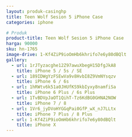 ```yaml
---
layout: produk-casinghp
title: Teen Wolf Sesion 5 iPhone Case
categories: iphone

# Produk
product-title: Teen Wolf Sesion 5 iPhone Case
harga: 90000
sku: hn-1765
image-drive: 1-Kf4ZiP9ioOmHb6khrifo7e6y80dBQlt
gallery:
  - url: 1rJTyzacghe12Z97awuXbegH15DfgJkA8
    title: iPhone 5 / 5s / SE
  - url: 189IDWgYzFSEwVa9v8HvbI8Z9VmNYsqzv
    title: iPhone 6 / 6s
  - url: 1hRWtv6k51a0JHUfKS9kbIyxy8namfiSa
    title: iPhone 6 Plus / 6s Plus
  - url: 1TvBDVpJaOT1QihT-Tz6KdBG0GHNA2NOW
    title: iPhone 7 / 8
  - url: 1Vr6_jyDVoHYGGqPai0GfP_wX_nJ7LLtx
    title: iPhone 7 Plus / 8 Plus
  - url: 1-Kf4ZiP9ioOmHb6khrifo7e6y80dBQlt
    title: iPhone X
---
```

